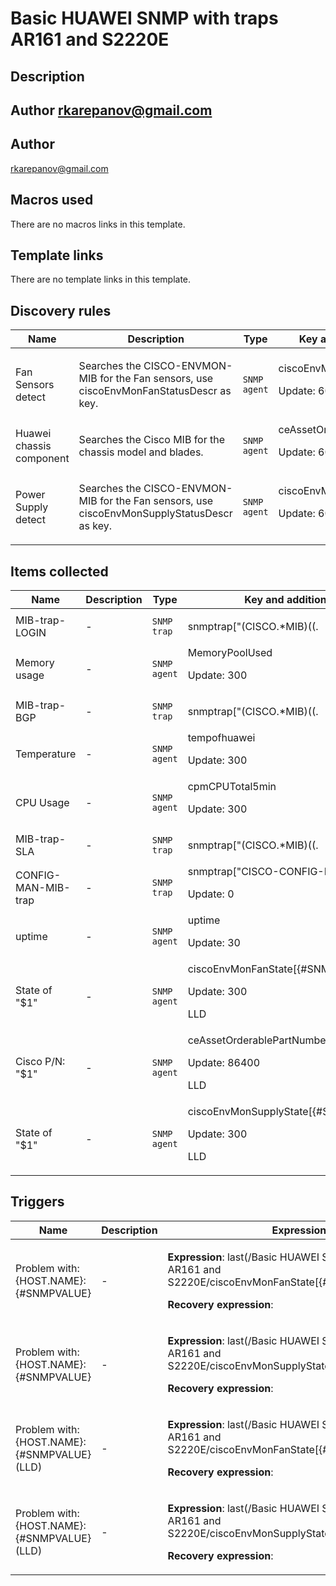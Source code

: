 # Basic HUAWEI SNMP with traps AR161 and S2220E

## Description

## Author rkarepanov@gmail.com 

## Author

rkarepanov@gmail.com

## Macros used

There are no macros links in this template.

## Template links

There are no template links in this template.

## Discovery rules

|Name|Description|Type|Key and additional info|
|----|-----------|----|----|
|Fan Sensors detect|<p>Searches the CISCO-ENVMON-MIB for the Fan sensors, use ciscoEnvMonFanStatusDescr as key.</p>|`SNMP agent`|ciscoEnvMonFanStatusDescr<p>Update: 60</p>|
|Huawei chassis component|<p>Searches the Cisco MIB for the chassis model and blades.</p>|`SNMP agent`|ceAssetOrderablePartNumber<p>Update: 60</p>|
|Power Supply detect|<p>Searches the CISCO-ENVMON-MIB for the Fan sensors, use ciscoEnvMonSupplyStatusDescr as key.</p>|`SNMP agent`|ciscoEnvMonSupplyStatusDescr<p>Update: 60</p>|
## Items collected

|Name|Description|Type|Key and additional info|
|----|-----------|----|----|
|MIB-trap-LOGIN|<p>-</p>|`SNMP trap`|snmptrap["(CISCO.*MIB)((.|[[:space:]])*)(LOGIN)"]<p>Update: 0</p>|
|Memory usage|<p>-</p>|`SNMP agent`|MemoryPoolUsed<p>Update: 300</p>|
|MIB-trap-BGP|<p>-</p>|`SNMP trap`|snmptrap["(CISCO.*MIB)((.|[[:space:]])*)(BGP)"]<p>Update: 0</p>|
|Temperature|<p>-</p>|`SNMP agent`|tempofhuawei<p>Update: 300</p>|
|CPU Usage|<p>-</p>|`SNMP agent`|cpmCPUTotal5min<p>Update: 300</p>|
|MIB-trap-SLA|<p>-</p>|`SNMP trap`|snmptrap["(CISCO.*MIB)((.|[[:space:]])*)(SLA)"]<p>Update: 0</p>|
|CONFIG-MAN-MIB-trap|<p>-</p>|`SNMP trap`|snmptrap["CISCO-CONFIG-MAN-MIB"]<p>Update: 0</p>|
|uptime|<p>-</p>|`SNMP agent`|uptime<p>Update: 30</p>|
|State of "$1"|<p>-</p>|`SNMP agent`|ciscoEnvMonFanState[{#SNMPVALUE}]<p>Update: 300</p><p>LLD</p>|
|Cisco P/N: "$1"|<p>-</p>|`SNMP agent`|ceAssetOrderablePartNumber[{#SNMPVALUE}]<p>Update: 86400</p><p>LLD</p>|
|State of "$1"|<p>-</p>|`SNMP agent`|ciscoEnvMonSupplyState[{#SNMPVALUE}]<p>Update: 300</p><p>LLD</p>|
## Triggers

|Name|Description|Expression|Priority|
|----|-----------|----------|--------|
|Problem with: {HOST.NAME}:{#SNMPVALUE}|<p>-</p>|<p>**Expression**: last(/Basic HUAWEI SNMP with traps AR161 and S2220E/ciscoEnvMonFanState[{#SNMPVALUE}])>1</p><p>**Recovery expression**: </p>|high|
|Problem with: {HOST.NAME}:{#SNMPVALUE}|<p>-</p>|<p>**Expression**: last(/Basic HUAWEI SNMP with traps AR161 and S2220E/ciscoEnvMonSupplyState[{#SNMPVALUE}])>6</p><p>**Recovery expression**: </p>|information|
|Problem with: {HOST.NAME}:{#SNMPVALUE} (LLD)|<p>-</p>|<p>**Expression**: last(/Basic HUAWEI SNMP with traps AR161 and S2220E/ciscoEnvMonFanState[{#SNMPVALUE}])>1</p><p>**Recovery expression**: </p>|high|
|Problem with: {HOST.NAME}:{#SNMPVALUE} (LLD)|<p>-</p>|<p>**Expression**: last(/Basic HUAWEI SNMP with traps AR161 and S2220E/ciscoEnvMonSupplyState[{#SNMPVALUE}])>6</p><p>**Recovery expression**: </p>|information|
